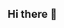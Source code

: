 ## Hi there 👋

<!--
**KSI000321/KSI000321** is a ✨ _special_ ✨ repository because its `README.md` (this file) appears on your GitHub profile.

Here are some ideas to get you started:
### :octocat:안녕하세요?
- 🔭 I’m currently working on ...
- 🌱 I’m currently learning ...
- 👯 I’m looking to collaborate on ...
- 🤔 I’m looking for help with ...
- 💬 Ask me about ...
- 📫 How to reach me: ...
- 😄 Pronouns: ...
- ⚡ Fun fact: ...
-->
